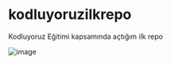 # kodluyoruzilkrepo
Kodluyoruz Eğitimi kapsamında açtığım ilk repo

![image](https://user-images.githubusercontent.com/101452223/164268088-24d02260-5c74-48aa-bdac-33b011850269.png)
